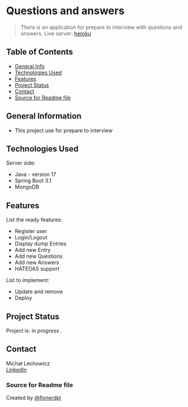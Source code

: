 # Questions and answers
> There is an application for prepare to interview with questions and answers. 
> Live server: [heroku](https://java-question-2ef22952c66d.herokuapp.com/api/entry)

## Table of Contents
* [General Info](#general-information)
* [Technologies Used](#technologies-used)
* [Features](#features)
* [Project Status](#project-status)
* [Contact](#contact)
* [Source for Readme file](#source-for-readme-file)
<!-- * [License](#license) -->


## General Information
- This project use for prepare to interview

## Technologies Used
Server side:
- Java - version 17
- Spring Boot 3.1
- MongoDB

## Features
List the ready features:
- Register user
- Login/Logout
- Display dump Entries
- Add new Entry
- Add new Questions
- Add new Answers
- HATEOAS support 

List to implement:
- Update and remove
- Deploy

## Project Status
Project is: _in progress_ .

## Contact
Michał Lechowicz <br />
[LinkedIn](https://www.linkedin.com/in/micha%C5%82-lechowicz/)

### Source for Readme file
Created by [@flynerdpl](https://www.flynerd.pl/)


<!-- Optional -->
<!-- ## License -->
<!-- This project is open source and available under the [... License](). -->

<!-- You don't have to include all sections - just the one's relevant to your project -->
